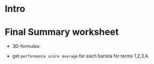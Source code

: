 # Intro

# Final Summary worksheet
- 3D-formulas: 
* get ```performance score average``` for each barista for terms 1,2,3,4.

